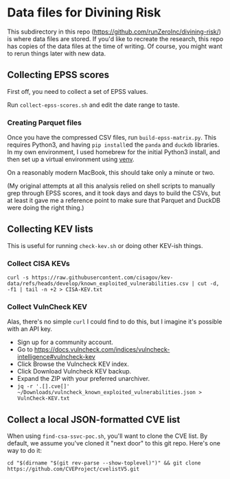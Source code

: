 # Data files for Divining Risk

This subdirectory in this repo (https://github.com/runZeroInc/divining-risk/) is where data files are stored.
If you'd like to recreate the research, this repo has copies of the data files at the time of writing. Of course,
you might want to rerun things later with new data.

## Collecting EPSS scores

First off, you need to collect a set of EPSS values.

Run `collect-epss-scores.sh` and edit the date range to taste.

### Creating Parquet files

Once you have the compressed CSV files, run `build-epss-matrix.py`. This requires Python3, and having
`pip install`ed the `panda` and `duckdb` libraries. In my own environment, I used homebrew for the
initial Python3 install, and then set up a virtual environment using [venv](https://docs.python.org/3/library/venv.html).

On a reasonably modern MacBook, this should take only a minute or two.

(My original attempts at all this analysis relied on shell scripts to manually grep through
EPSS scores, and it took days and days to build the CSVs, but at least it gave me a reference
point to make sure that Parquet and DuckDB were doing the right thing.)

## Collecting KEV lists

This is useful for running `check-kev.sh` or doing other KEV-ish things.

### Collect CISA KEVs

```
curl -s https://raw.githubusercontent.com/cisagov/kev-data/refs/heads/develop/known_exploited_vulnerabilities.csv | cut -d, -f1 | tail -n +2 > CISA-KEV.txt
```

### Collect VulnCheck KEV

Alas, there's no simple `curl` I could find to do this, but I imagine it's possible with an API key.

- Sign up for a community account.
- Go to https://docs.vulncheck.com/indices/vulncheck-intelligence#vulncheck-kev
- Click Browse the Vulncheck KEV index.
- Click Download Vulncheck KEV backup.
- Expand the ZIP with your preferred unarchiver.
- `jq -r '.[].cve[]' ~/Downloads/vulncheck_known_exploited_vulnerabilities.json > VulnCheck-KEV.txt`

## Collect a local JSON-formatted CVE list

When using `find-csa-ssvc-poc.sh`, you'll want to clone the CVE list. By default, we assume
you've cloned it "next door" to this git repo. Here's one way to do it:

`cd "$(dirname "$(git rev-parse --show-toplevel)")" && git clone https://github.com/CVEProject/cvelistV5.git`
